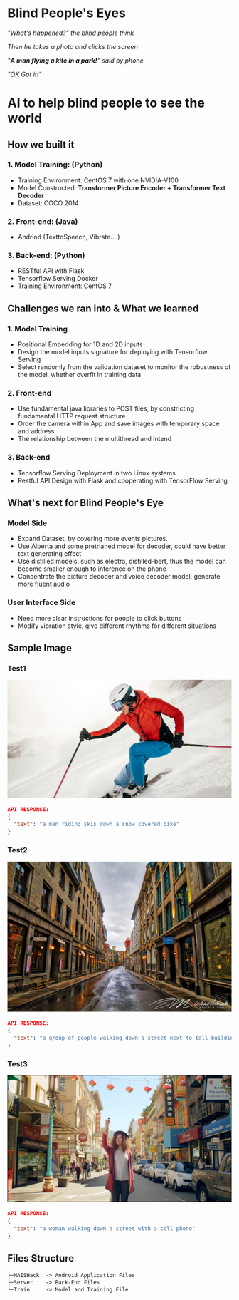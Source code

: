 <!-- # Train and Deploy Image Caption via Tensorflow Serving with Flask on CentOS 7 -->
# Blind People's Eyes

*"What's happened?" the blind people think*

*Then he takes a photo and clicks the screen*

*"**A man flying a kite in a park!**" said by phone.*

*"OK Got it!"*

# AI to help blind people to see the world

## How we built it

### 1. Model Training: (Python)

- Training Environment: CentOS 7 with one NVIDIA-V100
- Model Constructed: **Transformer Picture Encoder + Transformer Text Decoder**
- Dataset: COCO 2014

### 2. Front-end: (Java)

- Andriod (TexttoSpeech, Vibrate... )

### 3. Back-end: (Python)

- RESTful API with Flask
- Tensorflow Serving Docker
- Training Environment: CentOS 7

## Challenges we ran into & What we learned

### 1. Model Training

- Positional Embedding for 1D and 2D inputs
- Design the model inputs signature for deploying with Tensorflow Serving
- Select randomly from the validation dataset to monitor the robustness of the model, whether overfit in training data

### 2. Front-end

- Use fundamental java libraries to POST files, by constricting fundamental HTTP request structure
- Order the camera within App and save images with temporary space and address
- The relationship between the multithread and Intend

### 3. Back-end

- Tensorflow Serving Deployment in two Linux systems
- Restful API Design with Flask and cooperating with TensorFlow Serving

## What's next for Blind People's Eye

### Model Side

- Expand Dataset, by covering more events pictures.
- Use Alberta and some pretrianed model for decoder, could have better text generating effect
- Use distilled models, such as electra, distilled-bert, thus the model can become smaller enough to inference on the phone
- Concentrate the picture decoder and voice decoder model, generate more fluent audio

### User Interface Side

- Need more clear instructions for people to click buttons
- Modify vibration style, give different rhythms for different situations

## Sample Image

### Test1

![Test1](server/test.jpg)

```json
API RESPONSE:
{
  "text": "a man riding skis down a snow covered bike"
}
```

### Test2

![Test1](server/test2.jpg)

```json
API RESPONSE: 
{
  "text": "a group of people walking down a street next to tall buildings"
}
```

### Test3

![Test3](server/test3.jpg)

```json
API RESPONSE: 
{
  "text": "a woman walking down a street with a cell phone"
}
```

## Files Structure

```
├─MAISHack  -> Android Application Files 
├─Server    -> Back-End Files 
└─Train     -> Model and Training File
```
